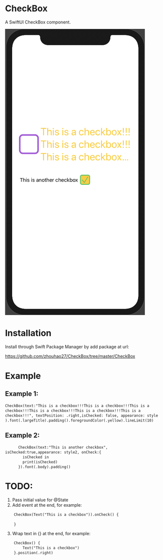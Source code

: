 # CheckBox

A SwiftUI CheckBox component.

![Screenshot](./images/demo.png)

# Installation

Install through Swift Package Manager by add package at url:

https://github.com/zhouhao27/CheckBox/tree/master/CheckBox

# Example

## Example 1:

```
CheckBox(text:"This is a checkbox!!!This is a checkbox!!!This is a checkbox!!!This is a checkbox!!!This is a checkbox!!!This is a checkbox!!!", textPosition: .right,isChecked: false, appearance: style ).font(.largeTitle).padding().foregroundColor(.yellow).lineLimit(10)
```

## Example 2:

```
      CheckBox(text:"This is another checkbox", isChecked:true,appearance: style2, onCheck:{
        isChecked in
        print(isChecked)
      }).font(.body).padding()
```


# TODO:

1. Pass initial value for @State
2. Add event at the end, for example:

```
    CheckBox(Text("This is a checkbox")).onCheck() {

    }
```
3. Wrap text in {} at the end, for example:

```
    CheckBox() {
        Text("This is a checkbox")
    }.position(.right)
```



